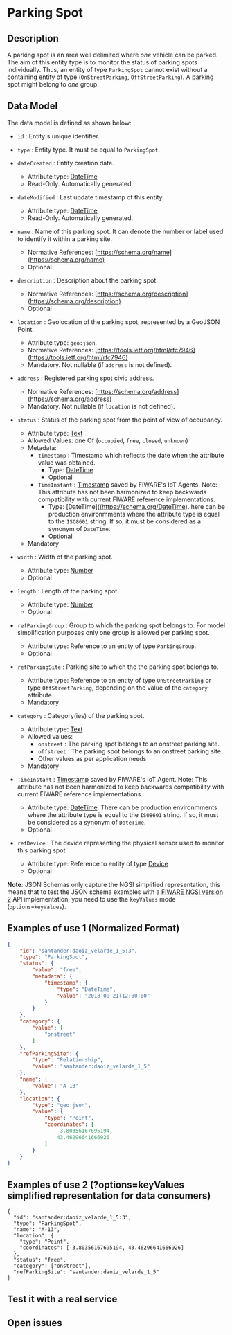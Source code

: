 # Parking Spot

## Description

A parking spot is an area well delimited where *one* vehicle can be parked.
The aim of this entity type is to monitor the status of parking spots individually.
Thus, an entity of type `ParkingSpot` cannot exist without a containing entity of type
(`OnStreetParking`, `OffStreetParking`). A parking spot might belong to *one* group.

## Data Model

The data model is defined as shown below:

+ `id` : Entity's unique identifier.

+ `type` : Entity type. It must be equal to `ParkingSpot`.

+ `dateCreated` : Entity creation date.
    + Attribute type: [DateTime](https://schema.org/DateTime)
    + Read-Only. Automatically generated.

+ `dateModified` : Last update timestamp of this entity.
    + Attribute type: [DateTime](https://schema.org/DateTime)
    + Read-Only. Automatically generated.

+ `name` : Name of this parking spot. It can denote the number or label used to identify it within a parking site.
    + Normative References: [https://schema.org/name](https://schema.org/name)
    + Optional

+ `description` : Description about the parking spot.
    + Normative References: [https://schema.org/description](https://schema.org/description)
    + Optional

+ `location` : Geolocation of the parking spot, represented by a GeoJSON Point.
    + Attribute type: `geo:json`.
    + Normative References: [https://tools.ietf.org/html/rfc7946](https://tools.ietf.org/html/rfc7946)
    + Mandatory. Not nullable (if `address` is not defined).

+ `address` : Registered parking spot civic address.
    + Normative References: [https://schema.org/address](https://schema.org/address)
    + Mandatory. Not nullable (if `location` is not defined).

+ `status` : Status of the parking spot from the point of view of occupancy.
    + Attribute type: [Text](https://schema.org/Text)
    + Allowed Values: one Of (`occupied`, `free`, `closed`, `unknown`)
    + Metadata:
        + `timestamp` : Timestamp which reflects the date when the attribute value was obtained.
            + Type: [DateTime](https://schema.org/DateTime)
            + Optional
        + `TimeInstant` : [Timestamp](https://github.com/telefonicaid/iotagent-node-lib#TimeInstant)
        saved by FIWARE's IoT Agents. Note: This attribute has not been harmonized
to keep backwards compatibility with current FIWARE reference implementations.
            + Type: [DateTime]((https://schema.org/DateTime). here can be production environmments where the attribute type
    is equal to the `ISO8601` string. If so, it must be considered as a synonym of `DateTime`.
            + Optional
    + Mandatory

+ `width` : Width of the parking spot.
    + Attribute type: [Number](https://schema.org/Number)
    + Optional

+ `length` : Length of the parking spot.
    + Attribute type: [Number](https://schema.org/Number)
    + Optional

+ `refParkingGroup` : Group to which the parking spot belongs to. For model simplification purposes
only one group is allowed per parking spot.
    + Attribute type: Reference to an entity of type `ParkingGroup`.
    + Optional

+ `refParkingSite` : Parking site to which the the parking spot belongs to.
    + Attribute type: Reference to an entity of type `OnStreetParking` or type `OffStreetParking`, depending on
    the value of the `category` attribute.
    + Mandatory

+ `category` : Category(ies) of the parking spot.
    + Attribute type: [Text](https://schema.org/Text)
    + Allowed values:
        + `onstreet`  : The parking spot belongs to an onstreet parking site.
        + `offstreet` : The parking spot belongs to an onstreet parking site.
        + Other values as per application needs
    + Mandatory

+ `TimeInstant` : [Timestamp](https://github.com/telefonicaid/iotagent-node-lib#TimeInstant)
saved by FIWARE's IoT Agent. Note: This attribute has not been harmonized
to keep backwards compatibility with current FIWARE reference implementations.
    + Attribute type: [DateTime](https://schema.org/DateTime). There can be production environmments where the attribute type
    is equal to the `ISO8601` string. If so, it must be considered as a synonym of `DateTime`.
    + Optional

+ `refDevice` : The device representing the physical sensor used to monitor this parking spot.
    + Attribute type: Reference to entity of type [Device](../../../Device/Device/doc/spec.md)
    + Optional

**Note**: JSON Schemas only capture the NGSI simplified representation, this means that to test the JSON schema examples with
a [FIWARE NGSI version 2](http://fiware.github.io/specifications/ngsiv2/stable) API implementation, you need to use the `keyValues`
mode (`options=keyValues`).

## Examples of use 1 (Normalized Format)

```json
{
    "id": "santander:daoiz_velarde_1_5:3",
    "type": "ParkingSpot",
    "status": {
        "value": "free",
        "metadata": {
            "timestamp": {
                "type": "DateTime",
                "value": "2018-09-21T12:00:00"
            }
        }
    },
    "category": {
        "value": [
            "onstreet"
        ]
    },
    "refParkingSite": {
        "type": "Relationship",
        "value": "santander:daoiz_velarde_1_5"
    },
    "name": {
        "value": "A-13"
    },
    "location": {
        "type": "geo:json",
        "value": {
            "type": "Point",
            "coordinates": [
                -3.80356167695194,
                43.46296641666926
            ]
        }
    }
}
```

## Examples of use 2 (?options=keyValues simplified representation for data consumers)

    {
      "id": "santander:daoiz_velarde_1_5:3",
      "type": "ParkingSpot",
      "name": "A-13",
      "location": {
        "type": "Point",
        "coordinates": [-3.80356167695194, 43.46296641666926]
      },
      "status": "free",
      "category": ["onstreet"],
      "refParkingSite": "santander:daoiz_velarde_1_5"
    }

## Test it with a real service

## Open issues
